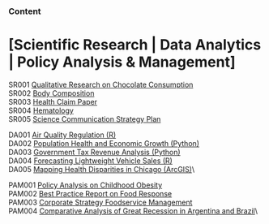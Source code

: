### Content 
# [Scientific Research | Data Analytics | Policy Analysis & Management]

SR001 [Qualitative Research on Chocolate Consumption](https://github.com/jeremyxuu/research-projects/blob/main/1.%20Qualitative%20Research%20on%20Chocolate%20Consumption.pdf)\
SR002 [Body Composition](https://github.com/jeremyxuu/research-projects/blob/main/2.%20Body%20Composition.pdf)\
SR003 [Health Claim Paper](https://github.com/jeremyxuu/research-projects/blob/main/3.%20Health%20Claim%20Paper.pdf)\
SR004 [Hematology](https://github.com/jeremyxuu/research-projects/blob/main/4.%20Hematology.pdf)\
SR005 [Science Communication Strategy Plan](https://github.com/jeremyxuu/research-projects/blob/main/7.%20Science%20Communication%20Strategy%20Plan.pdf)


DA001 [Air Quality Regulation (R)](https://github.com/jeremyxuu/research-projects/blob/main/9.%20Air%20Quality%20Regulation%20(R).pdf)\
DA002 [Population Health and Economic Growth (Python)](https://github.com/jeremyxuu/research-projects/blob/main/10.%20Population%20Health%20and%20Economic%20Growth%20(Python).pdf)\
DA003 [Government Tax Revenue Analysis (Python)](https://github.com/jeremyxuu/research-projects/blob/main/11.%20Government%20Tax%20Revenue%20Analysis%20(Python).pdf)\
DA004 [Forecasting Lightweight Vehicle Sales (R)](https://github.com/jeremyxuu/research-projects/blob/main/12.%20Forecasting%20Lightweight%20Vehicle%20Sales.pdf)\
DA005 [Mapping Health Disparities in Chicago (ArcGIS)](https://github.com/jeremyxuu/research-projects/blob/main/13.%20Mapping%20Health%20Disparities%20in%20Chicago.pdf)\


PAM001 [Policy Analysis on Childhood Obesity](https://github.com/jeremyxuu/research-projects/blob/main/5.%20Policy%20Analysis%20on%20Childhood%20Obesity.pdf)\
PAM002 [Best Practice Report on Food Response](https://github.com/jeremyxuu/research-projects/blob/main/6.%20Best%20Practice%20Report%20on%20Food%20Response.pdf)\
PAM003 [Corporate Strategy Foodservice Management](https://github.com/jeremyxuu/research-projects/blob/main/8.%20Corporate%20Strategy%20Foodservice%20Management.pdf)\
PAM004 [Comparative Analysis of Great Recession in Argentina and Brazil](https://github.com/jeremyxuu/research-projects/blob/main/14.%20Comparative%20Analysis%20of%20Great%20Recession%20in%20Argentina%20and%20Brazil.pdf)\
